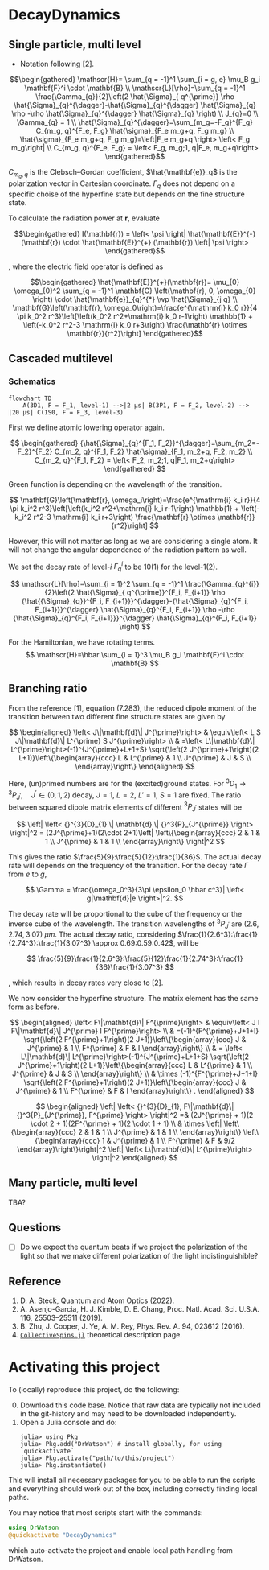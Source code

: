 # DecayDynamics

## Single particle, multi level

- Notation following [2].

$$\begin{gathered}
\mathscr{H}= \sum_{q = -1}^1 \sum_{i = g, e} \mu_B g_i \mathbf{F}^i \cdot \mathbf{B} \\
\mathscr{L}[\rho]=\sum_{q = -1}^1 \frac{\Gamma_{q}}{2}\left(2 \hat{\Sigma}_{ q^{\prime}} \rho \hat{\Sigma}_{q}^{\dagger}-\hat{\Sigma}_{q}^{\dagger} \hat{\Sigma}_{q} \rho -\rho \hat{\Sigma}_{q}^{\dagger} \hat{\Sigma}_{q} \right) \\
J_{q}=0 \\
\Gamma_{q} = 1 \\
\hat{\Sigma}_{q}^{\dagger}=\sum_{m_g=-F_g}^{F_g} C_{m_g, q}^{F_e, F_g} \hat{\sigma}_{F_e m_g+q, F_g m_g} \\
\hat{\sigma}_{F_e m_g+q, F_g m_g}=\left|F_e m_g+q \right> \left< F_g m_g\right| \\
C_{m_g, q}^{F_e, F_g} = \left< F_g, m_g;1, q|F_e, m_g+q\right>
\end{gathered}$$

$C_{m_g, q}$ is the Clebsch–Gordan coefficient, $\hat{\mathbf{e}}_q$ is the polarization vector in Cartesian coordinate. $\Gamma_q$ does not depend on a specific choise of the hyperfine state but depends on the fine structure state.

To calculate the radiation power at $\mathbf{r}$, evaluate 

$$\begin{gathered}
I(\mathbf{r}) = \left< \psi \right| \hat{\mathbf{E}}^{-} (\mathbf{r}) \cdot \hat{\mathbf{E}}^{+} (\mathbf{r}) \left| \psi \right>
\end{gathered}$$

, where the electric field operator is defined as

$$\begin{gathered}
\hat{\mathbf{E}}^{+}(\mathbf{r})= \mu_{0} \omega_{0}^2 \sum_{q = -1}^1 \mathbf{G} \left(\mathbf{r}, 0, \omega_{0} \right) \cdot \hat{\mathbf{e}}_{q}^{*} \wp \hat{\Sigma}_{j q} \\
\mathbf{G}\left(\mathbf{r}, \omega_0\right)=\frac{e^{\mathrm{i} k_0 r}}{4 \pi k_0^2 r^3}\left[\left(k_0^2 r^2+\mathrm{i} k_0 r-1\right) \mathbb{1} + \left(-k_0^2 r^2-3 \mathrm{i} k_0 r+3\right) \frac{\mathbf{r} \otimes \mathbf{r}}{r^2}\right]
\end{gathered}$$


## Cascaded multilevel
### Schematics

```mermaid
flowchart TD
    A(3D1, F = F_1, level-1) -->|2 μs| B(3P1, F = F_2, level-2) --> |20 μs| C(1S0, F = F_3, level-3)
```

First we define atomic lowering operator again.

$$
\begin{gathered}
{\hat{\Sigma}_{q}^{F_1, F_2}}^{\dagger}=\sum_{m_2=-F_2}^{F_2} C_{m_2, q}^{F_1, F_2} \hat{\sigma}_{F_1, m_2+q, F_2, m_2} \\
C_{m_2, q}^{F_1, F_2} = \left< F_2, m_2;1, q|F_1, m_2+q\right>
\end{gathered}
$$

Green function is depending on the wavelength of the transition.

$$ 
\mathbf{G}\left(\mathbf{r}, \omega_i\right)=\frac{e^{\mathrm{i} k_i r}}{4 \pi k_i^2 r^3}\left[\left(k_i^2 r^2+\mathrm{i} k_i r-1\right) \mathbb{1} + \left(-k_i^2 r^2-3 \mathrm{i} k_i r+3\right) \frac{\mathbf{r} \otimes \mathbf{r}}{r^2}\right]
$$

However, this will not matter as long as we are considering a single atom. It will not change the angular dependence of the radiation pattern as well. 

We set the decay rate of level-$i$ $\Gamma_q^i$ to be 10(1) for the level-1(2).

$$
\mathscr{L}[\rho]=\sum_{i = 1}^2 \sum_{q = -1}^1 \frac{\Gamma_{q}^{i}}{2}\left(2 \hat{\Sigma}_{ q^{\prime}}^{F_i, F_{i+1}} \rho {\hat{{\Sigma}_{q}}^{F_i, F_{i+1}}}^{\dagger}-{\hat{\Sigma}_{q}^{F_i, F_{i+1}}}^{\dagger} \hat{\Sigma}_{q}^{F_i, F_{i+1}} \rho -\rho {\hat{\Sigma}_{q}^{F_i, F_{i+1}}}^{\dagger} \hat{\Sigma}_{q}^{F_i, F_{i+1}} \right)
$$

For the Hamiltonian, we have rotating terms.
$$
\mathscr{H}=\hbar \sum_{i = 1}^3 \mu_B g_i \mathbf{F}^i \cdot \mathbf{B}
$$

<!-- ### Laser excitation

We expect geometric constraints of the superposition state of level-1.  -->

## Branching ratio
From the reference [1], equation (7.283), the reduced dipole moment of the transition between two different fine structure states are given by

$$
\begin{aligned}
\left< J\|\mathbf{d}\| J^{\prime}\right> & \equiv\left< L S J\|\mathbf{d}\| L^{\prime} S J^{\prime}\right> \\
& =\left< L\|\mathbf{d}\| L^{\prime}\right>(-1)^{J^{\prime}+L+1+S} \sqrt{\left(2 J^{\prime}+1\right)(2 L+1)}\left\{\begin{array}{ccc}
L & L^{\prime} & 1 \\
J^{\prime} & J & S \\
\end{array}\right\}
\end{aligned}
$$

Here, (un)primed numbers are for the (excited)ground states. For ${}^{3}{D}_{1} \rightarrow {}^3{P}_{J^{\prime}}, \quad J^{\prime} \in (0, 1, 2)$ decay, $J = 1$, $L=2$, $L'=1$, $S=1$ are fixed. The ratio between squared dipole matrix elements of different ${}^3{P}_{J^{\prime}}$ states will be 

$$
\left| \left< {}^{3}{D}_{1} \| \mathbf{d} \| {}^3{P}_{J^{\prime}} \right> \right|^2 = (2J^{\prime}+1)(2\cdot 2+1)\left| \left\{\begin{array}{ccc}
2 & 1 & 1 \\
J^{\prime} & 1 & 1 \\
\end{array}\right\}  \right|^2 
$$

This gives the ratio $\frac{5}{9}:\frac{5}{12}:\frac{1}{36}$. The actual decay rate will depends on the frequency of the transition. For the decay rate $\Gamma$ from $e$ to $g$, 

$$
\Gamma = \frac{\omega_0^3}{3\pi \epsilon_0 \hbar c^3}| \left< g|\mathbf{d}|e \right>|^2.
$$

The decay rate will be proportional to the cube of the frequency or the inverse cube of the wavelength. The transition wavelengths of ${}^3{P}_{J^{\prime}}$ are $(2.6, 2.74, 3.07)~\mu m$. The actual decay ratio, considering $\frac{1}{2.6^3}:\frac{1}{2.74^3}:\frac{1}{3.07^3} \approx 0.69:0.59:0.42$, will be

$$
\frac{5}{9}\frac{1}{2.6^3}:\frac{5}{12}\frac{1}{2.74^3}:\frac{1}{36}\frac{1}{3.07^3}
$$

, which results in decay rates very close to [2].

We now consider the hyperfine structure. The matrix element has the same form as before. 

$$
\begin{aligned}
\left< F\|\mathbf{d}\| F^{\prime}\right> & \equiv\left< J I F\|\mathbf{d}\| J^{\prime} I F^{\prime}\right> \\
& =(-1)^{F^{\prime}+J+1+I} \sqrt{\left(2 F^{\prime}+1\right)(2 J+1)}\left\{\begin{array}{ccc}
J & J^{\prime} & 1 \\
F^{\prime} & F & I
\end{array}\right\} \\
& = \left< L\|\mathbf{d}\| L^{\prime}\right>(-1)^{J^{\prime}+L+1+S} \sqrt{\left(2 J^{\prime}+1\right)(2 L+1)}\left\{\begin{array}{ccc}
L & L^{\prime} & 1 \\
J^{\prime} & J & S \\
\end{array}\right\} \\
& \times (-1)^{F^{\prime}+J+1+I} \sqrt{\left(2 F^{\prime}+1\right)(2 J+1)}\left\{\begin{array}{ccc}
J & J^{\prime} & 1 \\
F^{\prime} & F & I
\end{array}\right\} .
\end{aligned}
$$

$$
\begin{aligned}
\left| \left< {}^{3}{D}_{1}, F\|\mathbf{d}\| {}^3{P}_{J^{\prime}}, F^{\prime} \right> \right|^2 =& (2J^{\prime} + 1)(2 \cdot 2 + 1)(2F^{\prime} + 1)(2 \cdot 1 + 1) \\ 
& \times \left|
   \left\{\begin{array}{ccc}
2 & 1 & 1 \\
J^{\prime} & 1 & 1 \\
\end{array}\right\}
\left\{\begin{array}{ccc}
1 & J^{\prime} & 1 \\
F^{\prime} & F & 9/2
\end{array}\right\}\right|^2 \left| \left< L\|\mathbf{d}\| L^{\prime}\right> \right|^2
\end{aligned}
$$

## Many particle, multi level

TBA?
<!-- 
- Notation following [2].

$$\begin{gathered}
\mathscr{H}=\hbar \sum_{i, j=1}^N \sum_{q, q^{\prime}=-1}^1 J_{i j q q^{\prime}} \hat{\Sigma}_{i q}^{\dagger} \hat{\Sigma}_{j q^{\prime}}, \\
\mathscr{L}[\rho]=\sum_{i, j=1}^N \sum_{q, q^{\prime}=-1}^1 \frac{\Gamma_{i j q q^{\prime}}}{2}\left(2 \hat{\Sigma}_{j q^{\prime}} \rho \hat{\Sigma}_{i q}^{\dagger}-\hat{\Sigma}_{i q}^{\dagger} \hat{\Sigma}_{j q^{\prime}} \rho\right. \\
\left.-\rho \hat{\Sigma}_{i q}^{\dagger} \hat{\Sigma}_{j q^{\prime}}\right)
\end{gathered}$$
$$
\begin{aligned}
& J_{i j q q^{\prime}}=-\frac{\mu_0 \omega_0^2}{\hbar}|\wp|^2 \hat{\mathbf{e}}_q \cdot \operatorname{Re} \mathbf{G}\left(\mathbf{r}_i, \mathbf{r}_j, \omega_0\right) \cdot \hat{\mathbf{e}}_{q^{\prime}}^*, \\
& \Gamma_{i j q q^{\prime}}=\frac{2 \mu_0 \omega_0^2}{\hbar}|\wp|^2 \hat{\mathbf{e}}_q \cdot \operatorname{Im} \mathbf{G}\left(\mathbf{r}_i, \mathbf{r}_j, \omega_0\right) \cdot \hat{\mathbf{e}}_{q^{\prime}}^*,
\end{aligned}
$$
$$
\begin{aligned}
& \mathbf{G}\left(\mathbf{r}, \omega_0\right)=\frac{e^{\mathrm{i} k_0 r}}{4 \pi k_0^2 r^3}\left[\left(k_0^2 r^2+\mathrm{i} k_0 r-1\right) \mathbb{1}+\left(-k_0^2 r^2-3 \mathrm{i} k_0 r+3\right) \frac{\mathbf{r} \otimes \mathbf{r}}{r^2}\right], \\
&
\end{aligned}
$$

To calculate the electric field, 
$$
\hat{\mathbf{E}}^{+}(\mathbf{r})=\mu_0 \omega_0^2 \sum_{j=1}^N \sum_{q=-1}^1 \mathbf{G}\left(\mathbf{r}, \mathbf{r}_j, \omega_0\right) \cdot \hat{\mathbf{e}}_q^* \wp \hat{\Sigma}_{j q}
$$ -->
## Questions
- [ ] Do we expect the quantum beats if we project the polarization of the light so that we make different polarization of the light indistinguishible?


## Reference
1.  D. A. Steck, Quantum and Atom Optics (2022).
2.  A. Asenjo-Garcia, H. J. Kimble, D. E. Chang, Proc. Natl. Acad. Sci. U.S.A. 116, 25503–25511 (2019).
3.  B. Zhu, J. Cooper, J. Ye, A. M. Rey, Phys. Rev. A. 94, 023612 (2016).
4.  [`CollectiveSpins.jl`](https://qojulia.github.io/CollectiveSpins.jl/dev/descriptions/) theoretical description page.

# Activating this project

To (locally) reproduce this project, do the following:

0. Download this code base. Notice that raw data are typically not included in the
   git-history and may need to be downloaded independently.
1. Open a Julia console and do:
   ```
   julia> using Pkg
   julia> Pkg.add("DrWatson") # install globally, for using `quickactivate`
   julia> Pkg.activate("path/to/this/project")
   julia> Pkg.instantiate()
   ```
   
This will install all necessary packages for you to be able to run the scripts and
everything should work out of the box, including correctly finding local paths.

You may notice that most scripts start with the commands:
```julia
using DrWatson
@quickactivate "DecayDynamics"
```
which auto-activate the project and enable local path handling from DrWatson.
<!-- This code base is using the [Julia Language](https://julialang.org/) and
[DrWatson](https://juliadynamics.github.io/DrWatson.jl/stable/)
to make a reproducible scientific project named
> DecayDynamics

It is authored by Kyungtae Kim.
<!-- 
To (locally) reproduce this project, do the following:

0. Download this code base. Notice that raw data are typically not included in the
   git-history and may need to be downloaded independently.
1. Open a Julia console and do:
   ```
   julia> using Pkg
   julia> Pkg.add("DrWatson") # install globally, for using `quickactivate`
   julia> Pkg.activate("path/to/this/project")
   julia> Pkg.instantiate()
   ```

This will install all necessary packages for you to be able to run the scripts and
everything should work out of the box, including correctly finding local paths.

You may notice that most scripts start with the commands:
```julia
using DrWatson
@quickactivate "DecayDynamics"
```
which auto-activate the project and enable local path handling from DrWatson. -->
